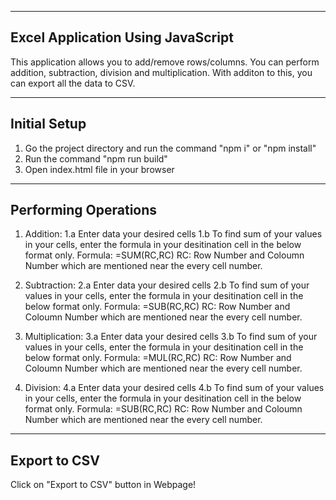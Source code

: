 ----------------------------------------------------------
Excel Application Using JavaScript
----------------------------------------------------------
This application allows you to add/remove rows/columns. You can perform addition, subtraction, division and multiplication. With additon to this, you can export all the data to CSV.

----------------------------------------------------------
Initial Setup
----------------------------------------------------------
1. Go the project directory and run the command "npm i" or "npm install"
2. Run the command "npm run build"
2. Open index.html file in your browser

----------------------------------------------------------
Performing Operations
----------------------------------------------------------
1. Addition:
   1.a Enter data your desired cells
   1.b To find sum of your values in your cells, enter the formula in your desitination cell in the below format only.
 Formula: =SUM(RC,RC)
 RC: Row Number and Coloumn Number which are mentioned near the every cell number.

2. Subtraction:
   2.a Enter data your desired cells
   2.b To find sum of your values in your cells, enter the formula in your desitination cell in the below format only.
 Formula: =SUB(RC,RC)
 RC: Row Number and Coloumn Number which are mentioned near the every cell number.

3. Multiplication:
   3.a Enter data your desired cells
   3.b To find sum of your values in your cells, enter the formula in your desitination cell in the below format only.
 Formula: =MUL(RC,RC)
 RC: Row Number and Coloumn Number which are mentioned near the every cell number.

4. Division:
   4.a Enter data your desired cells
   4.b To find sum of your values in your cells, enter the formula in your desitination cell in the below format only.
 Formula: =SUB(RC,RC)
 RC: Row Number and Coloumn Number which are mentioned near the every cell number.

----------------------------------------------------------
Export to CSV
----------------------------------------------------------
Click on "Export to CSV" button in Webpage!